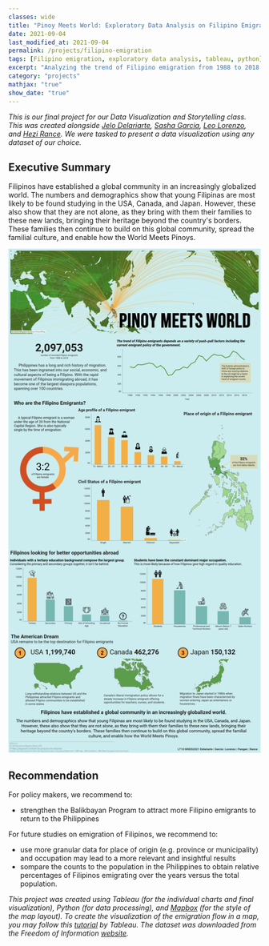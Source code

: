 ```yaml
---
classes: wide
title: "Pinoy Meets World: Exploratory Data Analysis on Filipino Emigration"
date: 2021-09-04
last_modified_at: 2021-09-04
permalink: /projects/filipino-emigration
tags: [Filipino emigration, exploratory data analysis, tableau, python]
excerpt: "Analyzing the trend of Filipino emigration from 1988 to 2018."
category: "projects"
mathjax: "true"
show_date: "true"
---
```

*This is our final project for our Data Visualization and Storytelling class. This was created alongside [Jelo Delariarte](https://www.linkedin.com/in/jelodelariarte/), [Sasha Garcia](https://www.linkedin.com/in/sharmaineselenegarcia/), [Leo Lorenzo](https://www.linkedin.com/in/leolorenzoii/), and [Hezi Rance](https://www.linkedin.com/in/hezirance/). We were tasked to present a data visualization using any dataset of our choice.*


## Executive Summary
Filipinos have established a global community in an increasingly globalized world.  The numbers and demographics show that young Filipinas are most likely to be found studying in the USA, Canada, and Japan. However, these also show that they are not alone, as they bring with them their families to these new lands, bringing their heritage beyond the country's borders. These families then continue to build on this global community, spread the familial culture, and enable how the World Meets Pinoys.

<img src = '\assets\images\project\LT10FinalViz.png'>


## Recommendation
For policy makers, we recommend to: 
- strengthen the Balikbayan Program to attract more Filipino emigrants to return to the Philippines

For future studies on emigration of Filipinos, we recommend to: 
- use more granular data for place of origin (e.g. province or municipality) and occupation may lead to a more relevant and insightful results
- sompare the counts to the population in the Philippines to obtain relative percentages of Filipinos emigrating over the years versus the total population.

*This project was created using Tableau (for the individual charts and final visualization), Python (for data processing), and [Mapbox](https://www.mapbox.com/) (for the style of the map layout). To create the visualization of the emigration flow in a map, you may follow this [tutorial](https://www.tableau.com/about/blog/2018/8/flights-world-part-ii-how-map-great-circle-routes-newest-tableau-release-92811) by Tableau. The dataset was downloaded from the Freedom of Information [website](https://www.foi.gov.ph/).*
